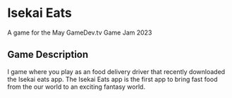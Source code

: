 # Isekai Eats

A game for the May GameDev.tv Game Jam 2023

## Game Description

I game where you play as an food delivery driver that recently downloaded the Isekai eats app. The Isekai Eats app is the first app to bring fast food from the our world to an exciting fantasy world.
